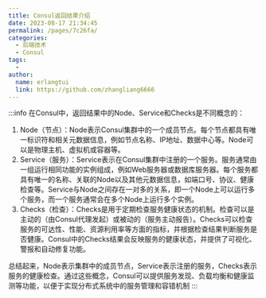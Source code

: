```yaml
---
title: Consul返回结果介绍
date: 2023-08-17 21:34:45
permalink: /pages/7c26fa/
categories:
  - 后端技术
  - Consul
tags:
  - 
author: 
  name: erlangtui
  link: https://github.com/zhangliang6666
---
```

:::info
在Consul中，返回结果中的Node、Service和Checks是不同概念的：

1. Node（节点）：Node表示Consul集群中的一个成员节点。每个节点都具有唯一标识符和相关元数据信息，例如节点名称、IP地址、数据中心等。Node可以是物理主机、虚拟机或容器等。
2. Service（服务）：Service表示在Consul集群中注册的一个服务。服务通常由一组运行相同功能的实例组成，例如Web服务器或数据库服务器。每个服务都具有唯一的名称、关联的Node以及其他元数据信息，如端口号、协议、健康检查等。Service与Node之间存在一对多的关系，即一个Node上可以运行多个服务，而一个服务通常会在多个Node上运行多个实例。
3. Checks（检查）：Checks是用于定期检查服务健康状态的机制。检查可以是主动的（由Consul代理发起）或被动的（服务主动报告）。Checks可以检查服务的可达性、性能、资源利用率等方面的指标，并根据检查结果判断服务是否健康。Consul中的Checks结果会反映服务的健康状态，并提供了可视化、警报和自动修复功能。

总结起来，Node表示集群中的成员节点，Service表示注册的服务，Checks表示服务的健康检查。通过这些概念，Consul可以提供服务发现、负载均衡和健康监测等功能，以便于实现分布式系统中的服务管理和容错机制
:::